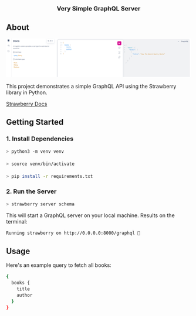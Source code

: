 
<!-- PROJECT LOGO -->
<br />
<div align="center">

  <h3 align="center">Very Simple GraphQL Server</h3>


</div>






<!-- ABOUT -->
## About

<img src="screenshots/docs.png"/>

This project demonstrates a simple GraphQL API using the Strawberry library in Python.

<a href="https://strawberry.rocks/docs">Strawberry Docs</a>

## Getting Started

### 1. Install Dependencies

```bash
> python3 -m venv venv

> source venv/bin/activate

> pip install -r requirements.txt
```

### 2. Run the Server

```bash
> strawberry server schema
```

This will start a GraphQL server on your local machine. Results on the terminal:

```bash
Running strawberry on http://0.0.0.0:8000/graphql 🍓
```


## Usage

Here's an example query to fetch all books:
    
```bash
{
  books {
    title
    author
  }
}
```
